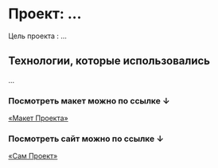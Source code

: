 # Проект: ...

Цель проекта : ...

## Технологии, которые использовались

...

### Посмотреть макет можно по ссылке ↓

[«Макет Проекта»](https://www.figma.com/file/cGiStCX61OSwYlqHgCUA6d/Hello-World?node-id=0%3A1)


### Посмотреть сайт можно по ссылке ↓

[«Сам Проект»](https://alexparanoir.github.io/start-kit/)


